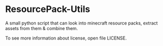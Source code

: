 ResourcePack-Utils
======================

A small python script that can look into minecraft resource packs, extract assets from them &amp; combine them.


To see more information about license, open file LICENSE.